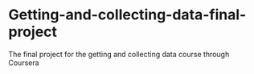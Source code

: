 # Getting-and-collecting-data-final-project
The final project for the getting and collecting data course through Coursera
